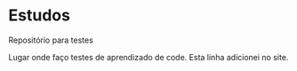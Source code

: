 # Estudos
 Repositório para testes

Lugar onde faço testes de aprendizado de code.
Esta linha adicionei no site.
